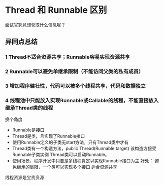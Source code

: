 # Thread 和 Runnable 区别

面试官究竟想获取什么信息呢？

## 异同点总结
### 1 Thread不适合资源共享；Runnable容易实现资源共享
### 2 Runnable可以避免单继承限制（不能访问父类的私有成员）
### 3 增加程序健壮性，代码可以被多个线程共享，代码和数据独立
### 4 线程池中只能放入实现Runnable或Callable的线程，不能直接放入继承Thread类的线程

换个角度
- Runnable是接口
- Thread是类，且实现了Runnable接口
- 使用Runnable定义的子类无start方法，只有Thread类中才有
- Thread类有一个构造方法，public Thread(Runnable target) 该构造方接受Runnable子类实例
Thread类可以启动Runnable。
- 使用场景，程序开发中只要是多线程肯定以实现Runnable接口为主
好处：
避免继承的局限，一个类可以实现多个接口
适合资源共享



线程资源是宝贵资源